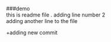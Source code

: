 ###demo  
this is readme file .
adding line number 2  
adding  another line to the file 

+adding new commit
